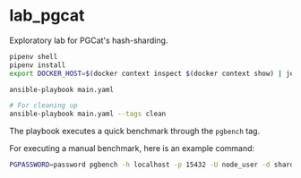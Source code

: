 # lab_pgcat

Exploratory lab for PGCat's hash-sharding.

```bash
pipenv shell
pipenv install
export DOCKER_HOST=$(docker context inspect $(docker context show) | jq -r '.[].Endpoints.docker.Host')

ansible-playbook main.yaml

# For cleaning up
ansible-playbook main.yaml --tags clean
```

The playbook executes a quick benchmark through the `pgbench` tag.

For executing a manual benchmark, here is an example command:

```bash
PGPASSWORD=password pgbench -h localhost -p 15432 -U node_user -d shardpool -f pgbench-shard.sql -c 10 -T 40
```
